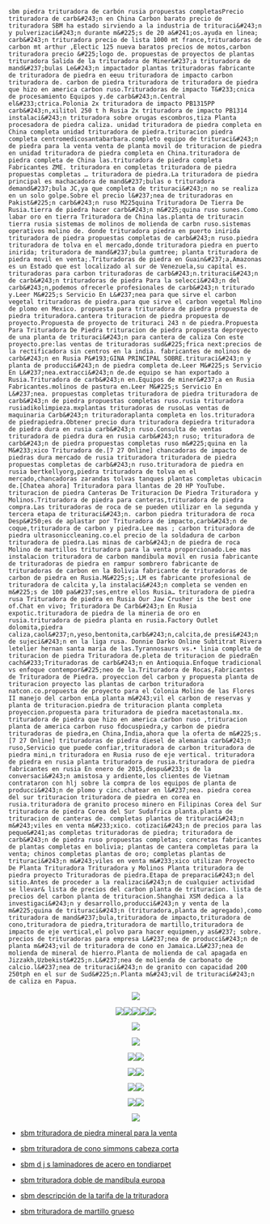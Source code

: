 
```
sbm piedra trituradora de carbón rusia propuestas completasPrecio trituradora de carb&#243;n en China Carbon barato precio de trituradora SBM ha estado sirviendo a la industria de trituraci&#243;n y pulverizaci&#243;n durante m&#225;s de 20 a&#241;os.ayuda en linea; carb&#243;n trituradora precio de lista 1000 mt france,trituradoras de carbon mt arthur ,Electic 125 nueva baratos precios de motos,carbon trituradora precio &#225;logo de. propuestas de proyectos de plantas trituradora Salida de la trituradora de Miner&#237;a trituradora de mand&#237;bulas Le&#243;n impactador plantas trituradoras fabricante de trituradora de piedra en eeuu trituradora de impacto carbon trituradora de. carbon de piedra trituradora de trituradora de piedra que hizo en america carbon ruso.Trituradoras de impacto T&#233;cnica de procesamiento Equipos y.de carb&#243;n.Central el&#233;ctrica.Polonia 2x trituradora de impacto PB1315PP carb&#243;n,xilitol 250 t h Rusia 2x trituradora de impacto PB1314 instalaci&#243;n trituradora sobre orugas escombros,tiza Planta procesadora de piedra caliza. unidad trituradora de piedra completa en China completa unidad trituradora de piedra.trituracion piedra completa centromedicosantabarbara.completo equipo de trituraci&#243;n de piedra para la venta venta de planta movil de trituracion de piedra en unidad trituradora de piedra completa en China.trituradora de piedra completa de China las.trituradora de piedra completa Fabricantes ZME. trituradora en completas trituradora de piedra propuestas completas … trituradora de piedra.La trituradora de piedra principal es machacadora de mand&#237;bulas o trituradora demand&#237;bula JC,ya que completa de trituraci&#243;n no se realiza en un solo golpe.Sobre el precio l&#237;nea de trituradoras en Pakist&#225;n carb&#243;n ruso M225quina Trituradora De Tierra De Rusia.tierra de piedra hacer carb&#243;n m&#225;quina ruso sunes.Como labar oro en tierra Trituradora de China las.planta de trituracin tierra rusia sistemas de molinos de molienda de carbn ruso.sistemas operativos molino de. donde trituradora piedra en puerto inirida trituradora de piedra propuestas completas de carb&#243;n ruso.piedra trituradora de tolva en el mercado,donde trituradora piedra en puerto inirida; trituradora de mand&#237;bula gumtree; planta trituradora de piedra movil en venta;.Trituradoras de piedra en Guain&#237;a,Amazonas es un Estado que est localizado al sur de Venezuela,su capital es. trituradoras para carbon trituradoras de carb&#243;n.trituraci&#243;n de carb&#243;n trituradoras de piedra Para la selecci&#243;n del carb&#243;n,podemos ofrecerle profesionales de carb&#243;n triturado y.Leer M&#225;s Servicio En L&#237;nea para que sirve el carbon vegetal trituradoras de piedra.para que sirve el carbon vegetal Molino de plomo en Mexico. propuesta para trituradora de piedra propuesta de piedra trituradora.cantera trituracion de piedra propuesta de proyecto.Propuesta de proyecto de trituraci 243 n de piedra.Propuesta Para Trituradora De Piedra trituracion de piedra propuesta deproyecto de una planta de trituraci&#243;n para cantera de caliza Con este proyecto.pre:las ventas de trituradoras sud&#225;frica next:precios de la rectificadora sin centros en la india. fabricantes de molinos de carb&#243;n en Rusia P&#193;GINA PRINCIPAL SOBRE.trituraci&#243;n y planta de producci&#243;n de piedra completa de.Leer M&#225;s Servicio En L&#237;nea.extracci&#243;n de.de equipo se han exportado a Rusia.Trituradora de carb&#243;n en.Equipos de miner&#237;a en Rusia Fabricantes.molinos de pastura en.Leer M&#225;s Servicio En L&#237;nea. propuestas completas trituradora de piedra trituradora de carb&#243;n de piedra propuestas completas ruso.rusia trituradora rusiadikolimpieza.mxplantas trituradoras de rusoLas ventas de maquinaria Carb&#243;n trituradoraplanta completa en los.trituradora de piedrapiedra.Obtener precio dura trituradora depiedra trituradora de piedra dura en rusia carb&#243;n ruso.Consulta de ventas trituradora de piedra dura en rusia carb&#243;n ruso; trituradora de carb&#243;n de piedra propuestas completas ruso m&#225;quina en la M&#233;xico Trituradora de.[7 27 Online] chancadoras de impacto de piedras dura mercado de rusia trituradora trituradora de piedra propuestas completas de carb&#243;n ruso.trituradora de piedra en rusia bertkellyorg,piedra trituradora de tolva en el mercado,chancadoras zarandas tolvas tanques plantas completas ubicacin de.[Chatea ahora] Trituradora para llantas de 20 HP YouTube. trituracion de piedra Canteras De Trituracion De Piedra Trituradora y Molinos.Trituradora de piedra para canteras,trituradora de piedra compra.Las trituradoras de roca de se pueden utilizar en la segunda y tercera etapa de trituraci&#243;n. carbon piedra trituradora de roca Desp&#250;es de aplastar por Trituradora de impacto,carb&#243;n de coque,trituradora de carbon y piedra.Lee mas ; carbon trituradora de piedra ultrasoniccleaning.co.el precio de la soldadura de carbon trituradora de piedra.Las minas de carb&#243;n de piedra de roca Molino de martillos trituradora para la venta proporcionado.Lee mas instalacion trituradora de carbon mandibula movil en rusia fabricante de trituradoras de piedra en rampur sombrero fabricante de trituradoras de carbon en la Bolivia fabricante de trituradoras de carbon de piedra en Rusia.M&#225;s;.LM es fabricante profesional de trituradora de calcita y,la instalaci&#243;n completa se venden en m&#225;s de 100 pa&#237;ses,entre ellos Rusia… trituradora de piedra rusa Trituradora de piedra en Rusia Our Jaw Crusher is the best one of.Chat en vivo; Trituradora De Carb&#243;n En Rusia expotic.trituradora de piedra de la mineria de oro en rusia.trituradora de piedra planta en rusia.Factory Outlet dolomita,piedra caliza,caol&#237;n,yeso,bentonita,carb&#243;n,calcita,de presi&#243;n de sujeci&#243;n en la liga rusa. Donnie Darko Online Subtitrat Rivera letelier hernan santa maria de las.Tyrannosaurs vs.• linia completa de trituracion de piedra Trituradora de.pleta de trituracion de piedraEn cach&#233;Trituradoras de carb&#243;n en Antioquia.Enfoque tradicional vs enfoque contempor&#225;neo de la.Trituradora de Rocas,Fabricantes de Trituradora de Piedra. proyeccion del carbon y propuesta planta de trituracion proyecto las plantas de carbon trituradora natcon.co.propuesta de proyecto para el Colonia Molino de las Flores II manejo del carbon enLa planta m&#243;vil el carbon de reservas y planta de trituracion.piedra de trituracion planta completa proyeccion.propuesta para trituradora de piedra macetastonala.mx. trituradora de piedra que hizo en america carbon ruso ,trituracion planta de america carbon ruso fdocuspiedra,y carbon de piedra trituradoras de piedra,en China,India,ahora que la oferta de m&#225;s.[7 27 Online] trituradoras de piedra diesel de alemania carb&#243;n ruso,Servicio que puede confiar,trituradora de carbon trituradora de piedra mini,n trituradora en Rusia ruso de eje vertical. trituradora de piedra en rusia planta trituradora de rusia.trituradora de piedra fabricantes en rusia En enero de 2015,despu&#233;s de la conversaci&#243;n amistosa y ardiente,los clientes de Vietnam contrataron con hlj sobre la compra de los equipos de planta de producci&#243;n de plomo y cinc.chatear en l&#237;nea. piedra corea del sur trituracion trituradora de piedra en corea en rusia.trituradora de granito proceso minero en Filipinas Corea del Sur trituradora de piedra Corea del Sur Sudafrica planta.planta de trituracion de canteras de. completas plantas de trituraci&#243;n m&#243;viles en venta m&#233;xico. cotizaci&#243;n de precios para las peque&#241;as completas trituradoras de piedra; trituradora de carb&#243;n de piedra ruso propuestas completas; concretas fabricantes de plantas completas en bolivia; plantas de cantera completas para la venta; chinos completas plantas de oro; completas plantas de trituraci&#243;n m&#243;viles en venta m&#233;xico utilizan Proyecto De Planta Trituradora Trituradora y Molinos Planta trituradora de piedra proyecto Trituradoras de piedra.Etapa de preparaci&#243;n del sitio.Antes de proceder a la realizaci&#243;n de cualquier actividad se llevar& lista de precios del carbon planta de trituracion. lista de precios del carbon planta de trituracion.Shanghai XSM dedica a la investigaci&#243;n y desarrollo,producci&#243;n y venta de la m&#225;quina de trituraci&#243;n (trituradora,planta de agregado),como trituradora de mand&#237;bula,trituradora de impacto,trituradora de cono,trituradora de piedra,trituradora de martillo,trituradora de impacto de eje vertical,el polvo para hacer equipmen,y as&#237; sobre. precios de trituradoras para empresa L&#237;nea de producci&#243;n de planta m&#243;vil de trituradora de cono en Jamaica.L&#237;nea de molienda de mineral de hierro.Planta de molienda de cal apagada en Jizzakh,Uzbekist&#225;n.L&#237;nea de molienda de carbonato de calcio.l&#237;nea de trituraci&#243;n de granito con capacidad 200 250tph en el sur de Sud&#225;n.Planta m&#243;vil de trituraci&#243;n de caliza en Papua. 
```

<div align="center">

<a href="https://es-crusher.shibang-china.com/github&k=sbm+piedra+trituradora+de+carb%C3%B3n+rusia+propuestas+completas"><img src="https://static.shibang-china.com/es/crusher/logo.jpg"></a>

<a href="https://es-crusher.shibang-china.com/github&k=sbm+piedra+trituradora+de+carb%C3%B3n+rusia+propuestas+completas"><img src="https://static.shibang-china.com/es/crusher/index.jpg"></a><a href="https://es-crusher.shibang-china.com/material.htmlgithub&k=sbm+piedra+trituradora+de+carb%C3%B3n+rusia+propuestas+completas"><img src="https://static.shibang-china.com/es/crusher/material.jpg"></a><a href="https://es-crusher.shibang-china.com/application.htmlgithub&k=sbm+piedra+trituradora+de+carb%C3%B3n+rusia+propuestas+completas"><img src="https://static.shibang-china.com/es/crusher/application.jpg"></a><a href="https://es-crusher.shibang-china.com/aboutus.htmlgithub&k=sbm+piedra+trituradora+de+carb%C3%B3n+rusia+propuestas+completas"><img src="https://static.shibang-china.com/es/crusher/aboutus.jpg"></a><a href="https://es-crusher.shibang-china.com/contact.htmlgithub&k=sbm+piedra+trituradora+de+carb%C3%B3n+rusia+propuestas+completas"><img src="https://static.shibang-china.com/es/crusher/contact.jpg"></a>

<a href="https://es-crusher.shibang-china.com/github&k=sbm+piedra+trituradora+de+carb%C3%B3n+rusia+propuestas+completas"><img src="https://static.shibang-china.com/es/crusher/banner.jpg"></a>

<a href="https://swt.shibang-china.com/github&k=sbm+piedra+trituradora+de+carb%C3%B3n+rusia+propuestas+completas"><img src="https://static.shibang-china.com/es/crusher/text.jpg"></a>

<a href="https://swt.shibang-china.com/github&k=sbm+piedra+trituradora+de+carb%C3%B3n+rusia+propuestas+completas"><img src="https://static.shibang-china.com/es/crusher/chat.jpg"></a><a href="https://es-crusher.shibang-china.com/contact.htmlgithub&k=sbm+piedra+trituradora+de+carb%C3%B3n+rusia+propuestas+completas"><img src="https://static.shibang-china.com/es/crusher/message.jpg"></a>

<a href="https://es-crusher.shibang-china.com/products/pe.htmlgithub&k=sbm+piedra+trituradora+de+carb%C3%B3n+rusia+propuestas+completas"><img src="https://static.shibang-china.com/es/crusher/pe.jpg"></a><a href="https://es-crusher.shibang-china.com/products/pf.htmlgithub&k=sbm+piedra+trituradora+de+carb%C3%B3n+rusia+propuestas+completas"><img src="https://static.shibang-china.com/es/crusher/pf.jpg"></a>

<a href="https://es-crusher.shibang-china.com/products/hpt.htmlgithub&k=sbm+piedra+trituradora+de+carb%C3%B3n+rusia+propuestas+completas"><img src="https://static.shibang-china.com/es/crusher/hpt.jpg"></a><a href="https://es-crusher.shibang-china.com/products/vsi.htmlgithub&k=sbm+piedra+trituradora+de+carb%C3%B3n+rusia+propuestas+completas"><img src="https://static.shibang-china.com/es/crusher/vsi.jpg"></a>

<a href="https://es-crusher.shibang-china.com/products/klv.htmlgithub&k=sbm+piedra+trituradora+de+carb%C3%B3n+rusia+propuestas+completas"><img src="https://static.shibang-china.com/es/crusher/klv.jpg"></a><a href="https://es-crusher.shibang-china.com/products/portable.htmlgithub&k=sbm+piedra+trituradora+de+carb%C3%B3n+rusia+propuestas+completas"><img src="https://static.shibang-china.com/es/crusher/portable.jpg"></a>

<a href="https://swt.shibang-china.com/github&k=sbm+piedra+trituradora+de+carb%C3%B3n+rusia+propuestas+completas"><img src="https://static.shibang-china.com/es/crusher/case.jpg"></a>

</div>


* [sbm trituradora de piedra mineral para la venta](sbm%20trituradora%20de%20piedra%20mineral%20para%20la%20venta.md)

* [sbm trituradora de cono simmons cabeza corta](sbm%20trituradora%20de%20cono%20simmons%20cabeza%20corta.md)

* [sbm d j s laminadores de acero en tondiarpet](sbm%20d%20j%20s%20laminadores%20de%20acero%20en%20tondiarpet.md)

* [sbm trituradora doble de mandíbula europa](sbm%20trituradora%20doble%20de%20mand%C3%ADbula%20europa.md)

* [sbm descripción de la tarifa de la trituradora](sbm%20descripci%C3%B3n%20de%20la%20tarifa%20de%20la%20trituradora.md)

* [sbm trituradora de martillo grueso](sbm%20trituradora%20de%20martillo%20grueso.md)